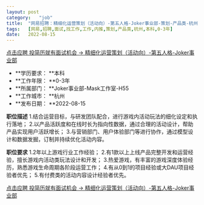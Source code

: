 ```yaml
---
layout:	post
category:	"job"
title:	"网易招聘：精细化运营策划（活动向）-第五人格-Joker事业部-策划-产品类-杭州本科0-3年"
tags:	[网易,招聘,面试,找工作,工作,内推,策划,产品类,杭州,本科,0-3年]
date:	2022-08-15
---
```


[点击应聘 投简历就有面试机会 -> 精细化运营策划（活动向）-第五人格-Joker事业部](http://mobile.bole.netease.com/bole/boleDetail?id=42305&employeeId=346f03c3cda5f04c&key=all)



- **学历要求： **本科
- **工作年限： **0-3年
- **所属部门： **Joker事业部-Mask工作室-H55
- **工作城市： **杭州
- **发布日期： **2022-08-15



**职位描述**
1.结合运营目标，与研发团队配合，进行游戏内活动玩法的细化设定和执行落地；
2.以产品活跃度和在线时长为指向性数据，通过合理的活动设计，帮助产品实现用户活跃增长；
3.与营销部门、用户体验部门等进行协作，通过模型设计和数据发掘，订制并持续优化活动内容。



**职位要求**
1.2年以上游戏行业工作经验；
2.有1款以上上线产品完整开发和运营经验，擅长游戏内活动类玩法设计和开发；
3.热爱游戏，有丰富的游戏深度体验经历，熟悉游戏生命周期各阶段运营工作；
4.有从0到1的项目经验或大DAU项目经验者优先；
5.有付费类的活动内容设计经验者优先。



[点击应聘 投简历就有面试机会 -> 精细化运营策划（活动向）-第五人格-Joker事业部](http://mobile.bole.netease.com/bole/boleDetail?id=42305&employeeId=346f03c3cda5f04c&key=all)